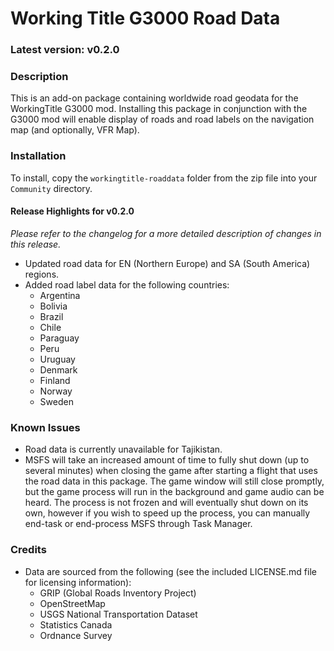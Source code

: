 # Working Title G3000 Road Data

### Latest version: v0.2.0

### Description
This is an add-on package containing worldwide road geodata for the WorkingTitle G3000 mod. Installing this package in conjunction with the G3000 mod will enable display of roads and road labels on the navigation map (and optionally, VFR Map).

### Installation
To install, copy the `workingtitle-roaddata` folder from the zip file into your `Community` directory.

#### Release Highlights for v0.2.0
_Please refer to the changelog for a more detailed description of changes in this release._
- Updated road data for EN (Northern Europe) and SA (South America) regions.
- Added road label data for the following countries:
  - Argentina
  - Bolivia
  - Brazil
  - Chile
  - Paraguay
  - Peru
  - Uruguay
  - Denmark
  - Finland
  - Norway
  - Sweden

### Known Issues
- Road data is currently unavailable for Tajikistan.
- MSFS will take an increased amount of time to fully shut down (up to several minutes) when closing the game after starting a flight that uses the road data in this package. The game window will still close promptly, but the game process will run in the background and game audio can be heard. The process is not frozen and will eventually shut down on its own, however if you wish to speed up the process, you can manually end-task or end-process MSFS through Task Manager.

### Credits
- Data are sourced from the following (see the included LICENSE.md file for licensing information):
  - GRIP (Global Roads Inventory Project)
  - OpenStreetMap
  - USGS National Transportation Dataset
  - Statistics Canada
  - Ordnance Survey